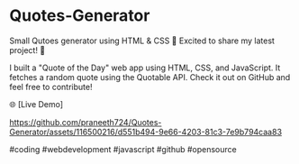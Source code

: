 # Quotes-Generator
Small Qutoes generator using HTML &amp; CSS
🚀 Excited to share my latest project! 🚀

I built a "Quote of the Day" web app using HTML, CSS, and JavaScript. It fetches a random quote using the Quotable API. Check it out on GitHub and feel free to contribute!

🌐 [Live Demo]

https://github.com/praneeth724/Quotes-Generator/assets/116500216/d551b494-9e66-4203-81c3-7e9b794caa83


#coding #webdevelopment #javascript #github #opensource

